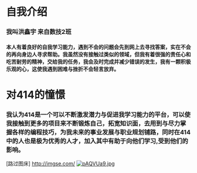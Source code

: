 #  自我介绍 
### 我叫洪鑫宇 来自数技2班
#### 本人有着良好的自我学习能力，遇到不会的问题会先到网上去寻找答案，实在不会的再向身边人寻求帮助。我虽然没有接触过类似的领域，但我有着很强的责任心和吃苦耐劳的精神，交给我的任务，我会及时完成并减少错误的发生，我有一颗积极乐观的心，这使我遇到困难与挫折不会轻言放弃。
# 对414的憧憬
### 我认为414是一个可以不断激发潜力与促进我学习能力的平台，可以使我接触到更多的项目来不断锻炼自己，拓宽知识面，去用到与尽力掌握各样的编程技巧，为我未来的事业发展与职业规划铺路，同时在414中的人也是极为优秀的人才，加入其中有助于向他们学习,受到他们的影响。
[路过图床] http://imgse.com/
[![pAQVUa9.jpg](https://s21.ax1x.com/2024/09/23/pAQVUa9.jpg)](https://imgse.com/i/pAQVUa9)
